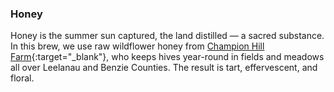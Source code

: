 <h3 class="title orange"><b>Honey</b></h3>

Honey is the summer sun captured, the land distilled &mdash; a sacred substance. In this brew, we use raw wildflower honey from [Champion Hill Farm][1]{:target="_blank"}, who keeps hives year-round in fields and meadows all over Leelanau and Benzie Counties. The result is tart, effervescent, and floral.

[1]: http://www.championhillfarm.com